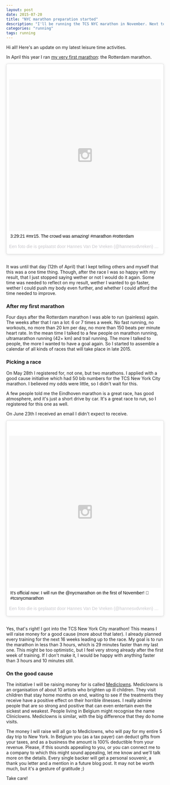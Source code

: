 ```yaml
---
layout: post
date: 2015-07-20
title: "NYC marathon preparation started"
description: "I'll be running the TCS NYC marathon in November. Next to a lot of training, I'll need some extra help."
categories: "running"
tags: running
---
```


Hi all! Here's an update on my latest leisure time activities.

In April this year I ran [my very first marathon](https://hannesvdvreken.com/2015/04/13/running-my-first-marathon/): the Rotterdam marathon.

<blockquote class="instagram-media" data-instgrm-captioned data-instgrm-version="4" style=" background:#FFF; border:0; border-radius:3px; box-shadow:0 0 1px 0 rgba(0,0,0,0.5),0 1px 10px 0 rgba(0,0,0,0.15); margin: 1px; max-width:658px; padding:0; width:99.375%; width:-webkit-calc(100% - 2px); width:calc(100% - 2px);"><div style="padding:8px;"> <div style=" background:#F8F8F8; line-height:0; margin-top:40px; padding:50% 0; text-align:center; width:100%;"> <div style=" background:url(data:image/png;base64,iVBORw0KGgoAAAANSUhEUgAAACwAAAAsCAMAAAApWqozAAAAGFBMVEUiIiI9PT0eHh4gIB4hIBkcHBwcHBwcHBydr+JQAAAACHRSTlMABA4YHyQsM5jtaMwAAADfSURBVDjL7ZVBEgMhCAQBAf//42xcNbpAqakcM0ftUmFAAIBE81IqBJdS3lS6zs3bIpB9WED3YYXFPmHRfT8sgyrCP1x8uEUxLMzNWElFOYCV6mHWWwMzdPEKHlhLw7NWJqkHc4uIZphavDzA2JPzUDsBZziNae2S6owH8xPmX8G7zzgKEOPUoYHvGz1TBCxMkd3kwNVbU0gKHkx+iZILf77IofhrY1nYFnB/lQPb79drWOyJVa/DAvg9B/rLB4cC+Nqgdz/TvBbBnr6GBReqn/nRmDgaQEej7WhonozjF+Y2I/fZou/qAAAAAElFTkSuQmCC); display:block; height:44px; margin:0 auto -44px; position:relative; top:-22px; width:44px;"></div></div> <p style=" margin:8px 0 0 0; padding:0 4px;"> <a href="https://instagram.com/p/1YnRq_OwU1/" style=" color:#000; font-family:Arial,sans-serif; font-size:14px; font-style:normal; font-weight:normal; line-height:17px; text-decoration:none; word-wrap:break-word;" target="_top">3:29:21 #mr15. The crowd was amazing! #marathon #rotterdam</a></p> <p style=" color:#c9c8cd; font-family:Arial,sans-serif; font-size:14px; line-height:17px; margin-bottom:0; margin-top:8px; overflow:hidden; padding:8px 0 7px; text-align:center; text-overflow:ellipsis; white-space:nowrap;">Een foto die is geplaatst door Hannes Van De Vreken (@hannesvdvreken) op <time style=" font-family:Arial,sans-serif; font-size:14px; line-height:17px;" datetime="2015-04-12T18:15:53+00:00">12 Apr 2015 om 11:15 PDT</time></p></div></blockquote>
<script async defer src="//platform.instagram.com/en_US/embeds.js"></script>
<br>

It was until that day (12th of April) that I kept telling others and myself that this was a one time thing.
Though, after the race I was so happy with my result, that I just stopped saying wether or not I would do it again.
Some time was needed to reflect on my result, wether I wanted to go faster, wether I could push my body even further,
and whether I could afford the time needed to improve.

### After my first marathon

Four days after the Rotterdam marathon I was able to run (painless) again.
The weeks after that I ran a lot: 6 or 7 times a week. No fast running, no workouts, no more than 20 km per day,
no more than 150 beats per minute heart rate. In the mean time I talked to a few people on marathon running,
ultramarathon running (42+ km) and trail running. The more I talked to people, the more I wanted to have a goal again.
So I started to assemble a calendar of all kinds of races that will take place in late 2015.

### Picking a race

On May 28th I registered for, not one, but two marathons. I applied with a good cause initiative which had
50 bib numbers for the TCS New York City marathon. I believed my odds were little, so I didn't wait for this.

A few people told me the Eindhoven marathon is a great race, has good atmosphere, and it's just a short drive by car.
It's a great race to run, so I registered for this one as well.

On June 23th I received an email I didn't expect to receive.

<blockquote class="instagram-media" data-instgrm-captioned data-instgrm-version="4" style=" background:#FFF; border:0; border-radius:3px; box-shadow:0 0 1px 0 rgba(0,0,0,0.5),0 1px 10px 0 rgba(0,0,0,0.15); margin: 1px; max-width:658px; padding:0; width:99.375%; width:-webkit-calc(100% - 2px); width:calc(100% - 2px);"><div style="padding:8px;"> <div style=" background:#F8F8F8; line-height:0; margin-top:40px; padding:50% 0; text-align:center; width:100%;"> <div style=" background:url(data:image/png;base64,iVBORw0KGgoAAAANSUhEUgAAACwAAAAsCAMAAAApWqozAAAAGFBMVEUiIiI9PT0eHh4gIB4hIBkcHBwcHBwcHBydr+JQAAAACHRSTlMABA4YHyQsM5jtaMwAAADfSURBVDjL7ZVBEgMhCAQBAf//42xcNbpAqakcM0ftUmFAAIBE81IqBJdS3lS6zs3bIpB9WED3YYXFPmHRfT8sgyrCP1x8uEUxLMzNWElFOYCV6mHWWwMzdPEKHlhLw7NWJqkHc4uIZphavDzA2JPzUDsBZziNae2S6owH8xPmX8G7zzgKEOPUoYHvGz1TBCxMkd3kwNVbU0gKHkx+iZILf77IofhrY1nYFnB/lQPb79drWOyJVa/DAvg9B/rLB4cC+Nqgdz/TvBbBnr6GBReqn/nRmDgaQEej7WhonozjF+Y2I/fZou/qAAAAAElFTkSuQmCC); display:block; height:44px; margin:0 auto -44px; position:relative; top:-22px; width:44px;"></div></div> <p style=" margin:8px 0 0 0; padding:0 4px;"> <a href="https://instagram.com/p/4RJ9_2OwTF/" style=" color:#000; font-family:Arial,sans-serif; font-size:14px; font-style:normal; font-weight:normal; line-height:17px; text-decoration:none; word-wrap:break-word;" target="_top">It&#39;s official now: I will run the @nycmarathon on the first of November! 🗽 #tcsnycmarathon</a></p> <p style=" color:#c9c8cd; font-family:Arial,sans-serif; font-size:14px; line-height:17px; margin-bottom:0; margin-top:8px; overflow:hidden; padding:8px 0 7px; text-align:center; text-overflow:ellipsis; white-space:nowrap;">Een foto die is geplaatst door Hannes Van De Vreken (@hannesvdvreken) op <time style=" font-family:Arial,sans-serif; font-size:14px; line-height:17px;" datetime="2015-06-23T10:19:17+00:00">23 Jun 2015 om 3:19 PDT</time></p></div></blockquote>
<br>

Yes, that's right! I got into the TCS New York City marathon! This means I will raise money for a good cause
(more about that later). I already planned every training for the next 16 weeks leading up to the race.
My goal is to run the marathon in less than 3 hours, which is 29 minutes faster than my last one.
This might be too optimistic, but I feel very strong already after the first week of training.
If I don't make it, I would be happy with anything faster than 3 hours and 10 minutes still.

### On the good cause

The initiative I will be raising money for is called [Mediclowns](http://www.mediclowns.be/).
Mediclowns is an organisation of about 10 artists who brighten up ill children.
They visit children that stay home months on end, waiting to see if the treatments they receive have a positive effect
on their horrible illnesses. I really admire people that are so strong and positive that can even entertain
even the sickest and weakest. People living in Belgium might recognise the name Cliniclowns.
Mediclowns is similar, with the big difference that they do home visits.

The money I will raise will all go to Mediclowns, who will pay for my entire 5 day trip to New York.
In Belgium you (as a tax payer) can deduct gifts from your taxes, and as a business the amount is
100% deductible from your revenue. Please, if this sounds appealing to you,
or you can connect me to a company to which this might sound appealing,
let me know and we'll talk more on the details. Every single backer will get a personal souvenir,
a thank you letter and a mention in a future blog post. It may not be worth much, but it's a gesture of gratitude ;)

Take care!
